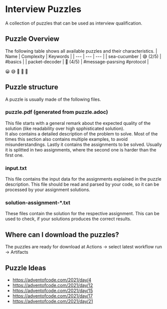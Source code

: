 # Interview Puzzles
A collection of puzzles that can be used as interview qualification.

## Puzzle Overview
The following table shows all available puzzles and their characteristics.
| Name           | Complexity | Keywords                    |
| ---            | ---        | ---                         |
| sea-cucumber   | 😅 (2/5)   | #basics                     |
| packet-decoder | 🤪 (4/5)   | #message-pasrsing #protocol |

😀 😅 🤔 🤪 🤯

## Puzzle structure
A puzzle is usually made of the following files.

### puzzle.pdf (generated from puzzle.adoc)
This file starts with a general remark about the expected quality of the solution (like readability over high spphisticated solution).  
It also contains a detailed description of the problem to solve. Most of the times this section also contains multiple examples, to avoid misunderstandings.
Lastly it contains the assignments to be solved. Usually it is splitted in two assignments, where the second one is harder than the first one.

### input.txt
This file contains the input data for the assignments explained in the puzzle description. This file should be read and parsed by your code, so it can be processed by your assignment solutions.

### solution-assignment-*.txt
These files contain the solution for the respective assignment. This can be used to check, if your solutions produces the correct results.

## Where can I download the puzzles?
The puzzles are ready for download at Actions -> select latest workflow run -> Artifacts

## Puzzle Ideas
- https://adventofcode.com/2021/day/4
- https://adventofcode.com/2021/day/12
- https://adventofcode.com/2021/day/15
- https://adventofcode.com/2021/day/17
- https://adventofcode.com/2021/day/21
